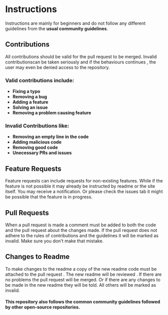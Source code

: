 # Instructions 

Instructions are mainly for beginners and do not follow any different guidelines from the **usual community guidelines**.

## Contributions 
All contributions should be valid for the pull request to be merged. Invalid contributionscan be taken seriously and if the behaviours continues , the user may 
even be denied access to the repository.
### Valid contributions include:
- **Fixing a typo**
- **Removing a bug**
- **Adding a feature**
- **Solving an issue**
- **Removing a problem causing feature**

### Invalid Contributions like:
- **Removing an empty line in the code**
- **Adding malicious code**
- **Removing good code**
- **Unecessary PRs and issues**

## Feature Requests
Feature requests can include requests for non-existing features. While if the feature is not possible it may already be instructed by readme or the site itself. You may receive a notification. Or please check the issues tab it might be possible that the feature is in progress.

## Pull Requests
When a pull request is made a comment must be added to both the code and the pull request about the changes made. If the pull request does not adhere to the rules of contributions and the guidelines it will be marked as invalid. Make sure you don't make that mistake.

## Changes to Readme
To make changes to the readme a copy of the new readme code must be attached to the pull request . The new readme will be reviewed . If there are no problems the pull request will be merged. Or if there are any changes to be made in the new readme they will be told. All others will be marked as invalid.

#### This repository also follows the common community guidelines followed by other open-source repositories. 
